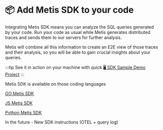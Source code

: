 # 📦 Add Metis SDK to your code

Integrating Metis SDK means you can analyze the SQL queries generated by your code. Run your code as usual while Metis generates distributed traces and sends them to our servers for further analysis.

Metis will combine all this information to create an E2E view of those traces and their analysis, so you will be able to gain crucial insights about your queries.

:::tip
See it in action on your machine with quick
[🖥️ SDK Sample Demo Project](SDK%20Sample%20Demo%20Project.md)
:::

<!--
// TODO add Tabs example
import Tabs from '@theme/Tabs';
import TabItem from '@theme/TabItem';
<Tabs groupId="operating-systems">
<TabItem value="win" label="Windows">Use Ctrl + C to copy.</TabItem>
<TabItem value="mac" label="macOS">Use Command + C to copy.</TabItem>
</Tabs>

<Tabs groupId="operating-systems">
  <TabItem value="win" label="Windows">Use Ctrl + V to paste.</TabItem>
  <TabItem value="mac" label="macOS">Use Command + V to paste.</TabItem>
</Tabs> -->

Metis SDK is available on those coding languages

[GO Metis SDK](GO%20Metis%20SDK.md)

[JS Metis SDK](JS%20Metis%20SDK.md)

[Python Metis SDK](Python%20Metis%20SDK.md)

In the future - New SDK instructions (OTEL + query log)
